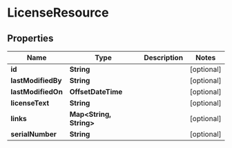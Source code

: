 

# LicenseResource


## Properties

Name | Type | Description | Notes
------------ | ------------- | ------------- | -------------
**id** | **String** |  |  [optional]
**lastModifiedBy** | **String** |  |  [optional]
**lastModifiedOn** | **OffsetDateTime** |  |  [optional]
**licenseText** | **String** |  |  [optional]
**links** | **Map&lt;String, String&gt;** |  |  [optional]
**serialNumber** | **String** |  |  [optional]



